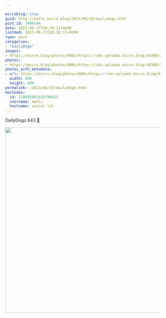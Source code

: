 ```yaml
---

microblog: true
guid: http://matti.micro.blog/2023/08/15/dailydogo.html
post_id: 3496544
date: 2023-08-15T20:39:11+0200
lastmod: 2023-08-15T20:39:11+0200
type: post
categories:
- "DailyDogo"
images:
- https://micro.blog/photos/600x/https://cdn.uploads.micro.blog/44388/2023/d6113bdda0ad452fbad2dffb6d98cf0c.jpg
photos:
- https://micro.blog/photos/600x/https://cdn.uploads.micro.blog/44388/2023/d6113bdda0ad452fbad2dffb6d98cf0c.jpg
photos_with_metadata:
- url: https://micro.blog/photos/600x/https://cdn.uploads.micro.blog/44388/2023/d6113bdda0ad452fbad2dffb6d98cf0c.jpg
  width: 600
  height: 600
permalink: /2023/08/15/dailydogo.html
mastodon:
  id: 110895091635796925
  username: matti
  hostname: social.lol
---
```

DailyDogo 643 🐶

<img src="https://micro.blog/photos/600x/https://blog.martin-haehnel.de/uploads/2023/d6113bdda0ad452fbad2dffb6d98cf0c.jpg" width="600" height="600" alt="" />
